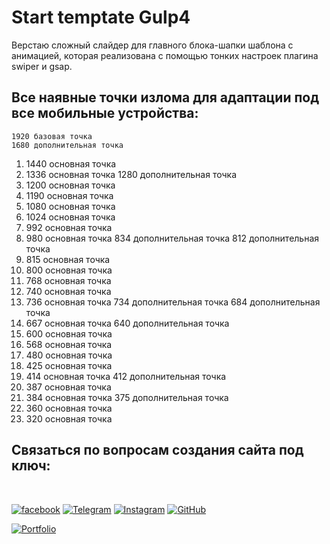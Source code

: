 # Start temptate Gulp4

Верстаю сложный слайдер для главного блока-шапки шаблона с анимацией, которая реализована с помощью тонких настроек плагина swiper и gsap. 

## Все наявные точки излома для адаптации под все мобильные устройства:

    1920 базовая точка
    1680 дополнительная точка
1.  1440 основная точка
2.  1336 основная точка
    1280 дополнительная точка
3.  1200 основная точка
4.  1190 основная точка
5.  1080 основная точка
6.  1024 основная точка
7.   992 основная точка
8.   980 основная точка 
     834 дополнительная точка
     812 дополнительная точка
9.   815 основная точка
10.  800 основная точка
11.  768 основная точка 
12.  740 основная точка
13.  736 основная точка
     734 дополнительная точка
     684 дополнительная точка
14.  667 основная точка
     640 дополнительная точка
15.  600 основная точка 
16.  568 основная точка
17.  480 основная точка
18.  425 основная точка
19.  414 основная точка
     412 дополнительная точка
20.  387 основная точка
21.  384 основная точка
     375 дополнительная точка
22.  360 основная точка
23.  320 основная точка


## Связаться по вопросам создания сайта под ключ:
<br>

[![facebook](https://img.shields.io/badge/-Facebook-1877F2?style=for-the-badge&logo=Figma&logoColor=eeffff)](https://www.facebook.com/frontendercode)
[![Telegram](https://img.shields.io/badge/-Telegram-26A5E4?style=for-the-badge&logo=Telegram&logoColor=eeffff)](https://t.me/frontendcoder)
[![Instagram](https://img.shields.io/badge/-Instagram-E4405F?style=for-the-badge&logo=Instagram&logoColor=eeffff)](https://www.instagram.com/frontendercode/?hl=ru)
[![GitHub](https://img.shields.io/badge/-GitHub-181717?style=for-the-badge&logo=GitHub&logoColor=eeffff)](https://github.com/frontend-coder)



[![Portfolio](https://img.shields.io/badge/-Портфолио-181717?style=for-the-badge&logo=Internet-Archive&logoColor=eeffff)](https://frontend-coder.github.io)
